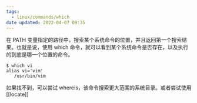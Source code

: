 ```yaml
---
tags:
  - linux/commands/which
date updated: 2022-04-07 09:35
---
```


在 PATH 变量指定的路径中，搜索某个系统命令的位置，并且返回第一个搜索结果。也就是说，使用 which 命令，就可以看到某个系统命令是否存在，以及执行的到底是哪一个位置的命令。

```shell
$ which vi
alias vi='vim'
   /usr/bin/vim
```

如果找不到，可以尝试 whereis，该命令搜索更大范围的系统目录。或者尝试使用[[locate]]
